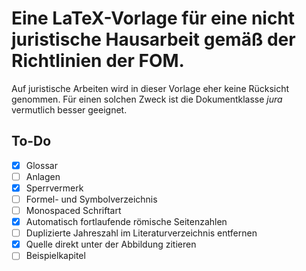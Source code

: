 # Eine LaTeX-Vorlage für eine nicht juristische Hausarbeit gemäß der Richtlinien der FOM.
Auf juristische Arbeiten wird in dieser Vorlage eher keine Rücksicht genommen.
Für einen solchen Zweck ist die Dokumentklasse *jura* vermutlich besser geeignet.
## To-Do
- [x] Glossar
- [ ] Anlagen
- [x] Sperrvermerk
- [ ] Formel- und Symbolverzeichnis
- [ ] Monospaced Schriftart
- [x] Automatisch fortlaufende römische Seitenzahlen
- [ ] Duplizierte Jahreszahl im Literaturverzeichnis entfernen
- [x] Quelle direkt unter der Abbildung zitieren
- [ ] Beispielkapitel
